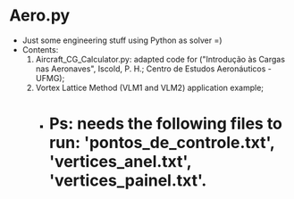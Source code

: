 # Aero.py

- Just some engineering stuff using Python as solver =)
- Contents:
  1. Aircraft_CG_Calculator.py: adapted code for ("Introdução às Cargas nas Aeronaves", Iscold, P. H.; Centro de Estudos Aeronáuticos - UFMG);
  2. Vortex Lattice Method (VLM1 and VLM2) application example;
      * # Ps: needs the following files to run: 'pontos_de_controle.txt', 'vertices_anel.txt', 'vertices_painel.txt'.
